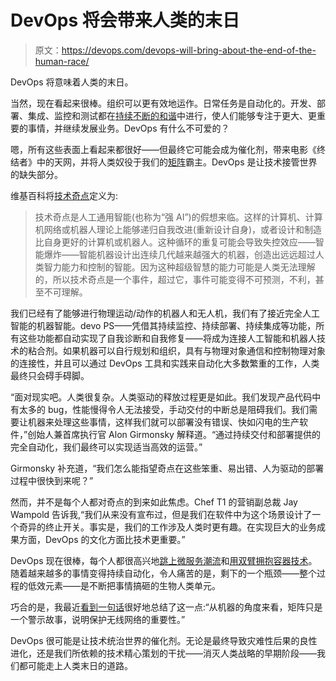 # DevOps 将会带来人类的末日

> 原文：<https://devops.com/devops-will-bring-about-the-end-of-the-human-race/>

DevOps 将意味着人类的末日。

当然，现在看起来很棒。组织可以更有效地运作。日常任务是自动化的。开发、部署、集成、监控和测试都在[持续不断的和谐](https://devops.com/2015/04/22/the-continuous-continuousness-of-devops/)中进行，使人们能够专注于更大、更重要的事情，并继续发展业务。DevOps 有什么不可爱的？

嗯，所有这些表面上看起来都很好——但最终它可能会成为催化剂，带来电影《终结者》中的天网，并将人类奴役于我们的[矩阵](https://www.imdb.com/title/tt0133093/?ref_=fn_al_tt_1)霸主。DevOps 是让技术接管世界的缺失部分。

维基百科将[技术奇点](https://en.wikipedia.org/wiki/Technological_singularity)定义为:

> 技术奇点是人工通用智能(也称为“强 AI”)的假想来临。这样的计算机、计算机网络或机器人理论上能够递归自我改进(重新设计自身)，或者设计和制造比自身更好的计算机或机器人。这种循环的重复可能会导致失控效应——智能爆炸——智能机器设计出连续几代越来越强大的机器，创造出远远超过人类智力能力和控制的智能。因为这种超级智慧的能力可能是人类无法理解的，所以技术奇点是一个事件，超过它，事件可能变得不可预测，不利，甚至不可理解。

我们已经有了能够进行物理运动/动作的机器人和无人机，我们有了接近完全人工智能的机器智能。devo PS——凭借其持续监控、持续部署、持续集成等功能，所有这些功能都自动实现了自我诊断和自我修复——将成为连接人工智能和机器人技术的粘合剂。如果机器可以自行规划和组织，具有与物理对象通信和控制物理对象的连接性，并且可以通过 DevOps 工具和实践来自动化大多数繁重的工作，人类最终只会碍手碍脚。

“面对现实吧。人类很复杂。人类驱动的释放过程更是如此。我们发现产品代码中有太多的 bug，性能慢得令人无法接受，手动交付的中断总是阻碍我们。我们需要让机器来处理这些事情，这样我们就可以部署没有错误、快如闪电的生产软件，”创始人兼首席执行官 Alon Girmonsky 解释道。“通过持续交付和部署提供的完全自动化，我们最终可以实现适当高效的运营。”

Girmonsky 补充道，“我们怎么能指望奇点在这些笨重、易出错、人为驱动的部署过程中很快到来呢？”

然而，并不是每个人都对奇点的到来如此焦虑。Chef T1 的营销副总裁 Jay Wampold 告诉我,“我们从来没有宣布过，但是我们在软件中为这个场景设计了一个奇异的终止开关。事实是，我们的工作涉及人类时更有趣。在实现巨大的业务成果方面，DevOps 的文化方面比技术更重要。”

DevOps 现在很棒，每个人都很高兴地[跳上微服务潮流](https://devops.com/2015/07/15/microservices-define-the-next-era-of-it/)和[用双臂拥抱容器技术](http://containerjournal.com/2015/07/13/docker-is-a-tidal-wave-ride-it-or-drown/)。随着越来越多的事情变得持续自动化，令人痛苦的是，剩下的一个瓶颈——整个过程的低效元素——是不断把事情搞砸的生物人类单元。

巧合的是，我最近[看到一句话](https://www.reddit.com/r/Showerthoughts/comments/3ac2ce/from_the_machines_point_of_view_the_matrix_is/)很好地总结了这一点:“从机器的角度来看，矩阵只是一个警示故事，说明保护无线网络的重要性。”

DevOps 很可能是让技术统治世界的催化剂。无论是最终导致灾难性后果的良性进化，还是我们所依赖的技术精心策划的干扰——消灭人类战略的早期阶段——我们都可能走上人类末日的道路。